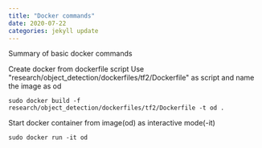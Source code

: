 ```yaml
---
title: "Docker commands"
date: 2020-07-22 
categories: jekyll update
---
```

Summary of basic docker commands

Create docker from dockerfile script
Use "research/object_detection/dockerfiles/tf2/Dockerfile" as script and name the image as od

```
sudo docker build -f research/object_detection/dockerfiles/tf2/Dockerfile -t od .
```

Start docker container from image(od) as interactive mode(-it)
```
sudo docker run -it od
```
